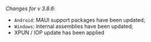 _Changes for v 3.8.6_:
- `Android`: MAUI support packages have been updated;
- `Windows`: internal assemblies have been updated;
- XPUN / IOP update has been applied
